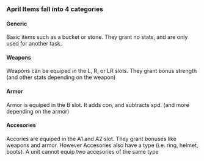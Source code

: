 ### April Items fall into 4 categories
#### Generic
Basic items such as a bucket or stone. They grant no stats, and are only used for another task.
#### Weapons
Weapons can be equiped in the L, R, or LR slots. They grant bonus strength (and other stats depending on the weapon)
#### Armor
Armor is equiped in the B slot. It adds con, and subtracts spd. (and more depending on the armor)
#### Accesories
Accories are equiped in the A1 and A2 slot. They grant bonuses like weapons and armor. However Accesories also have a type (i.e. ring, helmet, boots). A unit cannot equip two accesories of the same type
